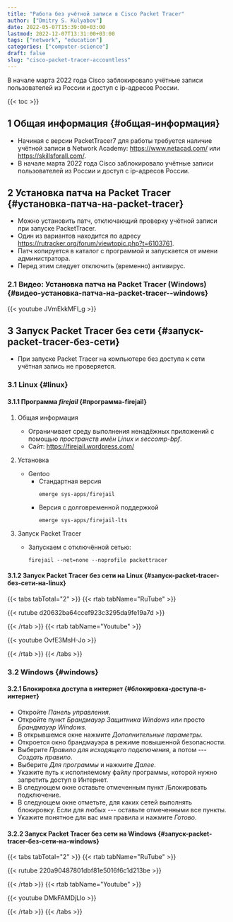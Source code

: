 ```yaml
---
title: "Работа без учётной записи в Cisco Packet Tracer"
author: ["Dmitry S. Kulyabov"]
date: 2022-05-07T15:39:00+03:00
lastmod: 2022-12-07T13:31:00+03:00
tags: ["network", "education"]
categories: ["computer-science"]
draft: false
slug: "cisco-packet-tracer-accountless"
---
```


В начале марта 2022 года Cisco заблокировало учётные записи пользователей из России и доступ с ip-адресов России.

<!--more-->

{{< toc >}}


## <span class="section-num">1</span> Общая информация {#общая-информация}

-   Начиная с версии PacketTracer7 для работы требуется наличие учётной записи в Network Academy: <https://www.netacad.com/> или <https://skillsforall.com/>.
-   В начале марта 2022 года Cisco заблокировало учётные записи пользователей из России и доступ с ip-адресов России.


## <span class="section-num">2</span> Установка патча на Packet Tracer {#установка-патча-на-packet-tracer}

-   Можно установить патч, отключающий проверку учётной записи при запуске PacketTracer.
-   Один из вариантов находится по адресу <https://rutracker.org/forum/viewtopic.php?t=6103761>.
-   Патч копируется в каталог с программой и запускается от имени администратора.
-   Перед этим следует отключить (временно) антивирус.


### <span class="section-num">2.1</span> Видео: Установка патча на Packet Tracer (Windows) {#видео-установка-патча-на-packet-tracer--windows}

{{< youtube JVmEkkMFI_g >}}


## <span class="section-num">3</span> Запуск Packet Tracer без сети {#запуск-packet-tracer-без-сети}

-   При запуске Packet Tracer на компьютере без доступа к сети учётная запись не проверяется.


### <span class="section-num">3.1</span> Linux {#linux}


#### <span class="section-num">3.1.1</span> Программа _firejail_ {#программа-firejail}

<!--list-separator-->

1.  Общая информация

    -   Ограничивает среду выполнения ненадёжных приложений с помощью _пространств имён Linux_ и _seccomp-bpf_.
    -   Сайт: <https://firejail.wordpress.com/>

<!--list-separator-->

2.  Установка

    -   Gentoo
        -   Стандартная версия
            ```shell
            emerge sys-apps/firejail
            ```
        -   Версия с долговременной поддержкой
            ```shell
            emerge sys-apps/firejail-lts
            ```

<!--list-separator-->

3.  Запуск Packet Tracer

    -   Запускаем с отключённой сетью:
        ```shell
        firejail --net=none --noprofile packettracer
        ```


#### <span class="section-num">3.1.2</span> Запуск Packet Tracer без сети на Linux {#запуск-packet-tracer-без-сети-на-linux}

{{< tabs tabTotal="2" >}}
{{< rtab tabName="RuTube" >}}

{{< rutube d20632ba64ccef923c3295da9fe19a7d >}}

{{< /rtab >}}
{{< rtab tabName="Youtube" >}}

{{< youtube OvfE3MsH-Jo >}}

{{< /rtab >}}
{{< /tabs >}}


### <span class="section-num">3.2</span> Windows {#windows}


#### <span class="section-num">3.2.1</span> Блокировка доступа в интернет {#блокировка-доступа-в-интернет}

-   Откройте _Панель управления_.
-   Откройте пункт _Брандмауэр Защитника Windows_ или просто _Брандмауэр Windows_.
-   В открывшемся окне нажмите _Дополнительные параметры_.
-   Откроется окно брандмауэра в режиме повышенной безопасности.
-   Выберите _Правило для исходящего подключения_, а потом --- _Создать правило_.
-   Выберите _Для программы_ и нажмите _Далее_.
-   Укажите путь к исполняемому файлу программы, которой нужно запретить доступ в Интернет.
-   В следующем окне оставьте отмеченным пункт /Блокировать подключение.
-   В следующем окне отметьте, для каких сетей выполнять блокировку. Если для любых --- оставьте отмеченными все пункты.
-   Укажите понятное для вас имя правила и нажмите _Готово_.


#### <span class="section-num">3.2.2</span> Запуск Packet Tracer без сети на Windows {#запуск-packet-tracer-без-сети-на-windows}

{{< tabs tabTotal="2" >}}
{{< rtab tabName="RuTube" >}}

{{< rutube 220a90487801dbf81e5016f6c1d213be >}}

{{< /rtab >}}
{{< rtab tabName="Youtube" >}}

{{< youtube DMkFAMDjLIo >}}

{{< /rtab >}}
{{< /tabs >}}
